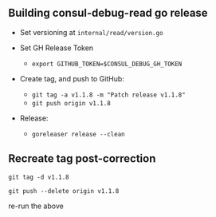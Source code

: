 ## Building consul-debug-read go release

* Set versioning at `internal/read/version.go`

* Set GH Release Token
  * `export GITHUB_TOKEN=$CONSUL_DEBUG_GH_TOKEN`

* Create tag, and push to GitHub: 
  * `git tag -a v1.1.8 -m "Patch release v1.1.8"`
  * `git push origin v1.1.8`

* Release:
  * `goreleaser release --clean`



## Recreate tag post-correction

`git tag -d v1.1.8`

`git push --delete origin v1.1.8`

re-run the above